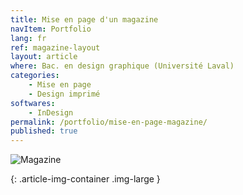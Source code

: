```yaml
---
title: Mise en page d'un magazine
navItem: Portfolio
lang: fr
ref: magazine-layout
layout: article
where: Bac. en design graphique (Université Laval)
categories:
    - Mise en page
    - Design imprimé
softwares:
    - InDesign
permalink: /portfolio/mise-en-page-magazine/
published: true
---
```


![Magazine](/assets/images/work/magazine-layout/article/magazine.jpg)
<!-- <span class="article-img-description">Mpck</span> -->
{: .article-img-container .img-large }

<!-- <section markdown="1">

Dans ce **projet**, j'ai réalisé la composition d’une affiche à partir d'un festival de musique. Les buts étaient de transposer expressivement le style musical et l’ambiance du festival puis d’organiser et de hiérarchiser de façon claire et précise les renseignements qui lui sont associés.

L’affiche devait avoir un format de 22 X 34 pouces pour une impression en 4 couleurs maximum. Bien que j'ai intégré d’autres formes d’éléments graphiques (formes, images, filets, textures, motifs, etc.), c’est d’abord par le travail de la forme typographique et de ses différentes variables (corps, graisse, chasse, aplomb, interlettrage, interlignage, etc.) que s'est construit le système graphique de l'affiche. Afin d'organiser les différents niveaux d’information, j'ai dû faire appel à différents systèmes d’organisation typographique (axial, bilatéral, radial, circulaire, directionnel, modulaire et aléatoire).

</section> -->